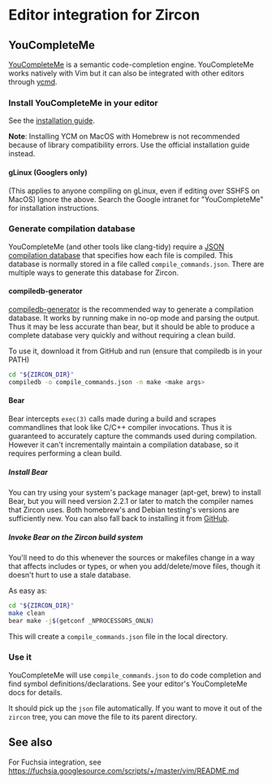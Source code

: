# Editor integration for Zircon

## YouCompleteMe

[YouCompleteMe](https://valloric.github.io/YouCompleteMe/) is a semantic
code-completion engine. YouCompleteMe works natively with Vim but it can also be
integrated with other editors through [ycmd](https://github.com/Valloric/ycmd).

### Install YouCompleteMe in your editor

See the [installation
guide](https://github.com/Valloric/YouCompleteMe#installation).

**Note**: Installing YCM on MacOS with Homebrew is not recommended because of
library compatibility errors. Use the official installation guide instead.

#### gLinux (Googlers only)

(This applies to anyone compiling on gLinux, even if editing over SSHFS on
MacOS) Ignore the above. Search the Google intranet for "YouCompleteMe" for
installation instructions.

### Generate compilation database

YouCompleteMe (and other tools like clang-tidy) require a [JSON compilation
database](https://clang.llvm.org/docs/JSONCompilationDatabase.html) that
specifies how each file is compiled. This database is normally stored in a file
called `compile_commands.json`. There are multiple ways to generate this
database for Zircon.

#### compiledb-generator

[compiledb-generator](https://github.com/nickdiego/compiledb-generator) is the
recommended way to generate a compilation database. It works by running make in
no-op mode and parsing the output. Thus it may be less accurate than bear, but
it should be able to produce a complete database very quickly and without
requiring a clean build.

To use it, download it from GitHub and run (ensure that compiledb is in your PATH)

```bash
cd "${ZIRCON_DIR}"
compiledb -o compile_commands.json -n make <make args>
```

#### Bear

Bear intercepts `exec(3)` calls made during a build and scrapes commandlines
that look like C/C++ compiler invocations. Thus it is guaranteed to accurately
capture the commands used during compilation. However it can't incrementally
maintain a compilation database, so it requires performing a clean build.

##### Install Bear

You can try using your system's package manager (apt-get, brew) to install Bear,
but you will need version 2.2.1 or later to match the compiler names that Zircon
uses. Both homebrew's and Debian testing's versions are sufficiently new. You
can also fall back to installing it from
[GitHub](https://github.com/rizsotto/Bear).

##### Invoke Bear on the Zircon build system

You'll need to do this whenever the sources or makefiles change in a way that
affects includes or types, or when you add/delete/move files, though it doesn't
hurt to use a stale database.

As easy as:

```bash
cd "${ZIRCON_DIR}"
make clean
bear make -j$(getconf _NPROCESSORS_ONLN)
```

This will create a `compile_commands.json` file in the local directory.

### Use it

YouCompleteMe will use `compile_commands.json` to do code completion and find
symbol definitions/declarations. See your editor's YouCompleteMe docs for
details.

It should pick up the `json` file automatically. If you want to move it out of
the `zircon` tree, you can move the file to its parent directory.

## See also

For Fuchsia integration, see
https://fuchsia.googlesource.com/scripts/+/master/vim/README.md
